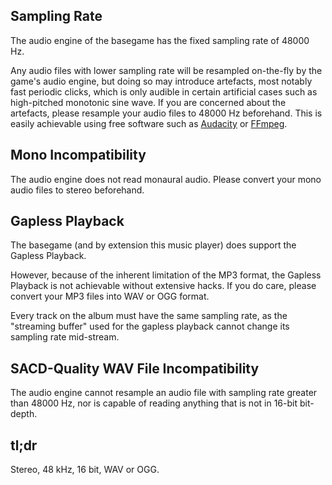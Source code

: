 ## Sampling Rate

The audio engine of the basegame has the fixed sampling rate of 48000 Hz.

Any audio files with lower sampling rate will be resampled on-the-fly by the game's audio engine,
but doing so may introduce artefacts, most notably fast periodic clicks, which is only audible in certain
artificial cases such as high-pitched monotonic sine wave. If you are concerned about the artefacts,
please resample your audio files to 48000 Hz beforehand. This is easily achievable using free software
such as [Audacity](https://www.audacityteam.org/) or [FFmpeg](https://ffmpeg.org/download.html).


## Mono Incompatibility

The audio engine does not read monaural audio. Please convert your mono audio files to stereo beforehand.


## Gapless Playback

The basegame (and by extension this music player) does support the Gapless Playback.

However, because of the inherent limitation of the MP3 format, the Gapless Playback is not achievable
without extensive hacks. If you do care, please convert your MP3 files into WAV or OGG format.

Every track on the album must have the same sampling rate, as the "streaming buffer" used for the gapless
playback cannot change its sampling rate mid-stream.

## SACD-Quality WAV File Incompatibility

The audio engine cannot resample an audio file with sampling rate greater than 48000 Hz, nor is capable
of reading anything that is not in 16-bit bit-depth.


## tl;dr

Stereo, 48 kHz, 16 bit, WAV or OGG.